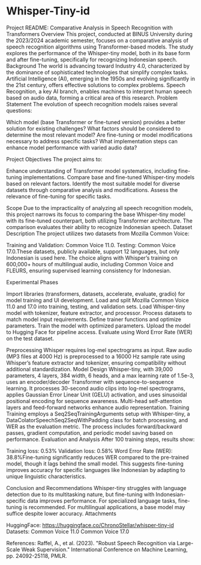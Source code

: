 # Whisper-Tiny-id

Project README: Comparative Analysis in Speech Recognition with Transformers
Overview
This project, conducted at BINUS University during the 2023/2024 academic semester, focuses on a comparative analysis of speech recognition algorithms using Transformer-based models. The study explores the performance of the Whisper-tiny model, both in its base form and after fine-tuning, specifically for recognizing Indonesian speech.
Background
The world is advancing toward Industry 4.0, characterized by the dominance of sophisticated technologies that simplify complex tasks. Artificial Intelligence (AI), emerging in the 1950s and evolving significantly in the 21st century, offers effective solutions to complex problems. Speech Recognition, a key AI branch, enables machines to interpret human speech based on audio data, forming a critical area of this research.
Problem Statement
The evolution of speech recognition models raises several questions:

Which model (base Transformer or fine-tuned version) provides a better solution for existing challenges?
What factors should be considered to determine the most relevant model?
Are fine-tuning or model modifications necessary to address specific tasks?
What implementation steps can enhance model performance with varied audio data?

Project Objectives
The project aims to:

Enhance understanding of Transformer model systematics, including fine-tuning implementations.
Compare base and fine-tuned Whisper-tiny models based on relevant factors.
Identify the most suitable model for diverse datasets through comparative analysis and modifications.
Assess the relevance of fine-tuning for specific tasks.

Scope
Due to the impracticality of analyzing all speech recognition models, this project narrows its focus to comparing the base Whisper-tiny model with its fine-tuned counterpart, both utilizing Transformer architecture. The comparison evaluates their ability to recognize Indonesian speech.
Dataset Description
The project utilizes two datasets from Mozilla Common Voice:

Training and Validation: Common Voice 11.0.
Testing: Common Voice 17.0.These datasets, publicly available, support 12 languages, but only Indonesian is used here. The choice aligns with Whisper’s training on 600,000+ hours of multilingual audio, including Common Voice and FLEURS, ensuring supervised learning consistency for Indonesian.

Experimental Phases

Import libraries (transformers, datasets, accelerate, evaluate, gradio) for model training and UI development.
Load and split Mozilla Common Voice 11.0 and 17.0 into training, testing, and validation sets.
Load Whisper-tiny model with tokenizer, feature extractor, and processor.
Process datasets to match model input requirements.
Define trainer functions and optimize parameters.
Train the model with optimized parameters.
Upload the model to Hugging Face for pipeline access.
Evaluate using Word Error Rate (WER) on the test dataset.

Preprocessing
Whisper requires log-mel spectrograms as input. Raw audio (MP3 files at 4000 Hz) is preprocessed to a 16000 Hz sample rate using Whisper’s feature extractor and tokenizer, ensuring compatibility without additional standardization.
Model Design
Whisper-tiny, with 39,000 parameters, 4 layers, 384 width, 6 heads, and a max learning rate of 1.5e-3, uses an encoder/decoder Transformer with sequence-to-sequence learning. It processes 30-second audio clips into log-mel spectrograms, applies Gaussian Error Linear Unit (GELU) activation, and uses sinusoidal positional encoding for sequence awareness. Multi-head self-attention layers and feed-forward networks enhance audio representation.
Training
Training employs a Seq2SeqTrainingArguments setup with Whisper-tiny, a DataColatorSpeechSeq2SeqWithPadding class for batch processing, and WER as the evaluation metric. The process includes forward/backward passes, gradient computation, and periodic model saving based on performance.
Evaluation and Analysis
After 100 training steps, results show:

Training loss: 0.53%
Validation loss: 0.58%
Word Error Rate (WER): 38.8%Fine-tuning significantly reduces WER compared to the pre-trained model, though it lags behind the small model. This suggests fine-tuning improves accuracy for specific languages like Indonesian by adapting to unique linguistic characteristics.

Conclusion and Recommendations
Whisper-tiny struggles with language detection due to its multitasking nature, but fine-tuning with Indonesian-specific data improves performance. For specialized language tasks, fine-tuning is recommended. For multilingual applications, a base model may suffice despite lower accuracy.
Attachments

HuggingFace: https://huggingface.co/ChronoStellar/whisper-tiny-id 
Datasets:
Common Voice 11.0
Common Voice 17.0


References: Raffel, A., et al. (2023). "Robust Speech Recognition via Large-Scale Weak Supervision." International Conference on Machine Learning, pp. 24092-25118, PMLR.

